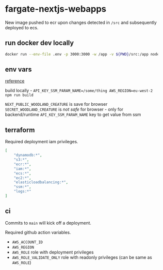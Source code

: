 # fargate-nextjs-webapps

New image pushed to ecr upon changes detected in `/src` and subsequently deployed to ecs.

## run docker dev locally

```sh
docker run --env-file .env -p 3000:3000 -w /app -v ${PWD}/src:/app node:20 npm run dev
```

## env vars

[reference](https://nextjs.org/docs/pages/building-your-application/configuring/environment-variables#bundling-environment-variables-for-the-browser)

build locally - `API_KEY_SSM_PARAM_NAME=/some/thing AWS_REGION=eu-west-2 npm run build`

`NEXT_PUBLIC_WOODLAND_CREATURE` is save for browser
`SECRET_WOODLAND_CREATURE` is *not safe* for browser - only for backend/runtime
`API_KEY_SSM_PARAM_NAME` key to get value from ssm

## terraform

Required deployment iam privileges.

```json
[
    "dynamodb:*", 
    "s3:*", 
    "ecr:*", 
    "iam:*", 
    "ecs:*",
    "ec2:*", 
    "elasticloadbalancing:*",
    "ssm:*",
    "logs:*"
]
```


## ci

Commits to `main` will kick off a deployment.

Required github action variables.
- `AWS_ACCOUNT_ID`
- `AWS_REGION`
- `AWS_ROLE` role with deployment privileges
- `AWS_ROLE_VALIDATE_ONLY` role with readonly privileges (can be same as `AWS_ROLE`)